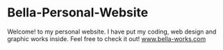 # Bella-Personal-Website
Welcome! to my personal website.
I have put my coding, web design and graphic works inside.
Feel free to check it out!
www.bella-works.com
